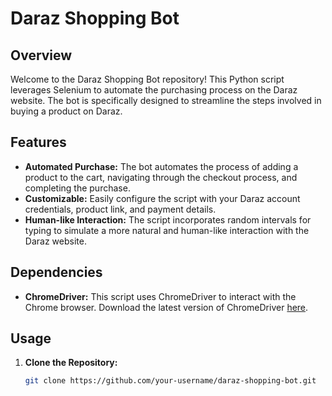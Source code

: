 # Daraz Shopping Bot

## Overview

Welcome to the Daraz Shopping Bot repository! This Python script leverages Selenium to automate the purchasing process on the Daraz website. The bot is specifically designed to streamline the steps involved in buying a product on Daraz.

## Features

- **Automated Purchase:** The bot automates the process of adding a product to the cart, navigating through the checkout process, and completing the purchase.
- **Customizable:** Easily configure the script with your Daraz account credentials, product link, and payment details.
- **Human-like Interaction:** The script incorporates random intervals for typing to simulate a more natural and human-like interaction with the Daraz website.

## Dependencies


- **ChromeDriver:** This script uses ChromeDriver to interact with the Chrome browser. Download the latest version of ChromeDriver [here](https://sites.google.com/chromium.org/driver/).

## Usage

1. **Clone the Repository:**
   ```bash
   git clone https://github.com/your-username/daraz-shopping-bot.git
